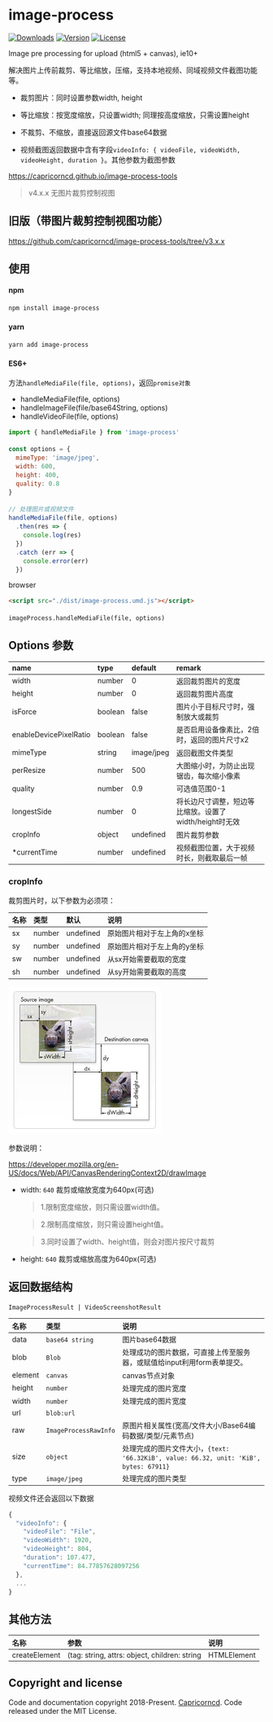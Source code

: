 # image-process

<p align="left">
  <a href="https://npmcharts.com/compare/image-process?minimal=true"><img src="https://img.shields.io/npm/dm/image-process.svg?sanitize=true" alt="Downloads"></a>
  <a href="https://www.npmjs.com/package/image-process"><img src="https://img.shields.io/npm/v/image-process.svg?sanitize=true" alt="Version"></a>
  <a href="https://www.npmjs.com/package/image-process"><img src="https://img.shields.io/npm/l/image-process.svg?sanitize=true" alt="License"></a>
</p>

Image pre processing for upload (html5 + canvas), ie10+

解决图片上传前裁剪、等比缩放，压缩，支持本地视频、同域视频文件截图功能等。

* 裁剪图片：同时设置参数width, height

* 等比缩放：按宽度缩放，只设置width; 同理按高度缩放，只需设置height

* 不裁剪、不缩放，直接返回源文件base64数据

* 视频截图返回数据中含有字段`videoInfo: { videoFile, videoWidth, videoHeight, duration }`。其他参数为截图参数

https://capricorncd.github.io/image-process-tools

> v4.x.x 无图片裁剪控制视图

## 旧版（带图片裁剪控制视图功能）

https://github.com/capricorncd/image-process-tools/tree/v3.x.x

## 使用

#### npm

```bash
npm install image-process
```

#### yarn

```bash
yarn add image-process
```

#### ES6+

方法`handleMediaFile(file, options)`，返回`promise对象`

- handleMediaFile(file, options)
- handleImageFile(file/base64String, options)
- handleVideoFile(file, options)

```javascript
import { handleMediaFile } from 'image-process'

const options = {
  mimeType: 'image/jpeg',
  width: 600,
  height: 400,
  quality: 0.8
}

// 处理图片或视频文件
handleMediaFile(file, options)
  .then(res => {
    console.log(res)
  })
  .catch (err => {
    console.error(err)
  })
```

browser

```html
<script src="./dist/image-process.umd.js"></script>

imageProcess.handleMediaFile(file, options)
```

## Options 参数

|name|type|default|remark|
|:--|:--|:--|:--|
|width|number|0|返回裁剪图片的宽度|
|height|number|0|返回裁剪图片高度|
|isForce|boolean|false|图片小于目标尺寸时，强制放大或裁剪|
|enableDevicePixelRatio|boolean|false|是否启用设备像素比，2倍时，返回的图片尺寸x2|
|mimeType|string|image/jpeg|返回截图文件类型|
|perResize|number|500|大图缩小时，为防止出现锯齿，每次缩小像素|
|quality|number|0.9|可选值范围0-1|
|longestSide|number|0|将长边尺寸调整，短边等比缩放。设置了width/height时无效|
|cropInfo|object|undefined|图片裁剪参数|
|*currentTime|number|undefined|视频截图位置，大于视频时长，则截取最后一帧|

### cropInfo

裁剪图片时，以下参数为必须项：

|名称|类型|默认|说明|
|:--|:--|:--|:--|
|sx|number|undefined|原始图片相对于左上角的x坐标|
|sy|number|undefined|原始图片相对于左上角的y坐标|
|sw|number|undefined|从sx开始需要截取的宽度|
|sh|number|undefined|从sy开始需要截取的高度|

![canvas-drawimage](./canvas-drawimage.jpg)

参数说明：

https://developer.mozilla.org/en-US/docs/Web/API/CanvasRenderingContext2D/drawImage

* width: `640` 裁剪或缩放宽度为640px(可选)

  > 1.限制宽度缩放，则只需设置width值。

  > 2.限制高度缩放，则只需设置height值。

  > 3.同时设置了width、height值，则会对图片按尺寸裁剪

* height: `640` 裁剪或缩放高度为640px(可选)

## 返回数据结构

`ImageProcessResult | VideoScreenshotResult`

|名称|类型|说明|
|:--|:--|:--|
|data| `base64 string` | 图片base64数据|
|blob| `Blob` | 处理成功的图片数据，可直接上传至服务器，或赋值给input利用form表单提交。|
|element| `canvas` | canvas节点对象|
|height| `number`  | 处理完成的图片宽度|
|width| `number` | 处理完成的图片宽度|
|url| `blob:url`| |
|raw| `ImageProcessRawInfo` | 原图片相关属性(宽高/文件大小/Base64编码数据/类型/元素节点)|
|size| `object` | 处理完成的图片文件大小，`{text: '66.32KiB', value: 66.32, unit: 'KiB', bytes: 67911}`|
|type| `image/jpeg` | 处理完成的图片类型|

视频文件还会返回以下数据

```typescript
{
  "videoInfo": {
    "videoFile": "File",
    "videoWidth": 1920, 
    "videoHeight": 804,
    "duration": 107.477,
    "currentTime": 84.77857628097256
  },
  ...
}
```

## 其他方法

|名称|参数|说明|
|:--|:--|:--|
|createElement|(tag: string, attrs: object, children: string | HTMLElement | Node)|[detail](https://github.com/capricorncd/zx-sml)|

## Copyright and license

Code and documentation copyright 2018-Present. [Capricorncd](https://github.com/capricorncd). Code released under the MIT License.
